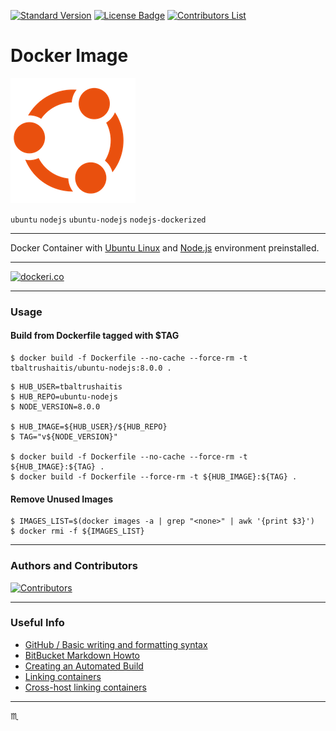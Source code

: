 [![Standard Version](https://img.shields.io/badge/release-standard%20version-brightgreen.svg?style=plastic)](https://github.com/conventional-changelog/standard-version) [![License Badge](https://images.microbadger.com/badges/license/tbaltrushaitis/ubuntu-nodejs.svg)](https://microbadger.com/images/tbaltrushaitis/ubuntu-nodejs "") [![Contributors List](https://img.shields.io/github/contributors/tbaltrushaitis/mp3web.svg)](https://github.com/tbaltrushaitis/mp3web/graphs/contributors)

# Docker Image #

![Ubuntu Logo](https://raw.githubusercontent.com/docker-library/docs/01c12653951b2fe592c1f93a13b4e289ada0e3a1/ubuntu/logo.png)

`ubuntu` `nodejs` `ubuntu-nodejs` `nodejs-dockerized`

---

Docker Container with [Ubuntu Linux](https://www.ubuntu.com "Ubuntu official") and [Node.js](https://nodejs.org "Node Foundation") environment preinstalled.

---

[![dockeri.co](http://dockeri.co/image/tbaltrushaitis/ubuntu-nodejs)](https://hub.docker.com/r/tbaltrushaitis/ubuntu-nodejs/)

---

### Usage ###

#### Build from Dockerfile tagged with $TAG ####

```shell
$ docker build -f Dockerfile --no-cache --force-rm -t tbaltrushaitis/ubuntu-nodejs:8.0.0 .
```

```shell
$ HUB_USER=tbaltrushaitis
$ HUB_REPO=ubuntu-nodejs
$ NODE_VERSION=8.0.0

$ HUB_IMAGE=${HUB_USER}/${HUB_REPO}
$ TAG="v${NODE_VERSION}"

$ docker build -f Dockerfile --no-cache --force-rm -t ${HUB_IMAGE}:${TAG} .
$ docker build -f Dockerfile --force-rm -t ${HUB_IMAGE}:${TAG} .
```

#### Remove Unused Images ####

```shell
$ IMAGES_LIST=$(docker images -a | grep "<none>" | awk '{print $3}')
$ docker rmi -f ${IMAGES_LIST}
```

---

### Authors and Contributors ###
[![Contributors](https://img.shields.io/github/contributors/tbaltrushaitis/ubuntu-nodejs.svg)](https://github.com/tbaltrushaitis/ubuntu-nodejs/graphs/contributors)

---

### Useful Info ###

 - [GitHub / Basic writing and formatting syntax](https://help.github.com/articles/basic-writing-and-formatting-syntax/)
 - [BitBucket Markdown Howto](https://bitbucket.org/tutorials/markdowndemo)
 - [Creating an Automated Build](https://docs.docker.com/docker-hub/builds/)
 - [Linking containers](https://docs.docker.com/engine/userguide/networking/default_network/dockerlinks.md)
 - [Cross-host linking containers](https://docs.docker.com/engine/admin/ambassador_pattern_linking.md)

---

:scorpius:
